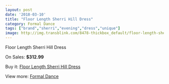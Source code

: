```yaml
---
layout: post
date: '2018-03-10'
title: "Floor Length Sherri Hill Dress"
category: Formal Dance
tags: ["brand","sherri","evening","dress","unique"]
image: http://img.transblink.com/8478-thickbox_default/floor-length-sherri-hill-dress.jpg
---
```

Floor Length Sherri Hill Dress

On Sales: **$312.99**
<a href="https://www.transblink.com/en/formal-dance/2786-floor-length-sherri-hill-dress.html"><amp-img layout="responsive" width="600" height="600" src="//img.transblink.com/8478-thickbox_default/floor-length-sherri-hill-dress.jpg" alt="Floor Length Sherri Hill Dress 0" /></a>
<a href="https://www.transblink.com/en/formal-dance/2786-floor-length-sherri-hill-dress.html"><amp-img layout="responsive" width="600" height="600" src="//img.transblink.com/8481-thickbox_default/floor-length-sherri-hill-dress.jpg" alt="Floor Length Sherri Hill Dress 1" /></a>
<a href="https://www.transblink.com/en/formal-dance/2786-floor-length-sherri-hill-dress.html"><amp-img layout="responsive" width="600" height="600" src="//img.transblink.com/8480-thickbox_default/floor-length-sherri-hill-dress.jpg" alt="Floor Length Sherri Hill Dress 2" /></a>
<a href="https://www.transblink.com/en/formal-dance/2786-floor-length-sherri-hill-dress.html"><amp-img layout="responsive" width="600" height="600" src="//img.transblink.com/8479-thickbox_default/floor-length-sherri-hill-dress.jpg" alt="Floor Length Sherri Hill Dress 3" /></a>

Buy it: [Floor Length Sherri Hill Dress](https://www.transblink.com/en/formal-dance/2786-floor-length-sherri-hill-dress.html "Floor Length Sherri Hill Dress")

View more: [Formal Dance](https://www.transblink.com/en/6-formal-dance "Formal Dance")